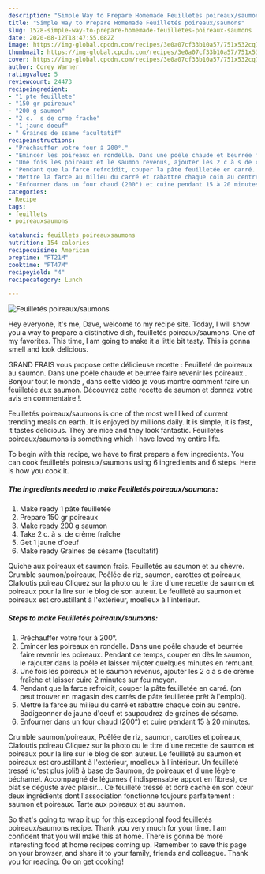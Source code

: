 ```yaml
---
description: "Simple Way to Prepare Homemade Feuilletés poireaux/saumons"
title: "Simple Way to Prepare Homemade Feuilletés poireaux/saumons"
slug: 1528-simple-way-to-prepare-homemade-feuilletes-poireaux-saumons
date: 2020-08-12T18:47:55.082Z
image: https://img-global.cpcdn.com/recipes/3e0a07cf33b10a57/751x532cq70/feuilletes-poireauxsaumons-photo-principale-de-la-recette.jpg
thumbnail: https://img-global.cpcdn.com/recipes/3e0a07cf33b10a57/751x532cq70/feuilletes-poireauxsaumons-photo-principale-de-la-recette.jpg
cover: https://img-global.cpcdn.com/recipes/3e0a07cf33b10a57/751x532cq70/feuilletes-poireauxsaumons-photo-principale-de-la-recette.jpg
author: Corey Warner
ratingvalue: 5
reviewcount: 24473
recipeingredient:
- "1 pte feuillete"
- "150 gr poireaux"
- "200 g saumon"
- "2 c.  s de crme frache"
- "1 jaune doeuf"
- " Graines de ssame facultatif"
recipeinstructions:
- "Préchauffer votre four à 200°."
- "Émincer les poireaux en rondelle. Dans une poêle chaude et beurrée faire revenir les poireaux. Pendant ce temps, couper en dès le saumon, le rajouter dans la poêle et laisser mijoter quelques minutes en remuant."
- "Une fois les poireaux et le saumon revenus, ajouter les 2 c à s de crème fraîche et laisser cuire 2 minutes sur feu moyen."
- "Pendant que la farce refroidit, couper la pâte feuilletée en carré. (on peut trouver en magasin des carrés de pâte feuilletée prêt à l&#39;emploi)."
- "Mettre la farce au milieu du carré et rabattre chaque coin au centre. Badigeonner de jaune d&#39;oeuf et saupoudrez de graines de sésame."
- "Enfourner dans un four chaud (200°) et cuire pendant 15 à 20 minutes."
categories:
- Recipe
tags:
- feuillets
- poireauxsaumons

katakunci: feuillets poireauxsaumons 
nutrition: 154 calories
recipecuisine: American
preptime: "PT21M"
cooktime: "PT47M"
recipeyield: "4"
recipecategory: Lunch

---
```



![Feuilletés poireaux/saumons](https://img-global.cpcdn.com/recipes/3e0a07cf33b10a57/751x532cq70/feuilletes-poireauxsaumons-photo-principale-de-la-recette.jpg)

Hey everyone, it's me, Dave, welcome to my recipe site. Today, I will show you a way to prepare a distinctive dish, feuilletés poireaux/saumons. One of my favorites. This time, I am going to make it a little bit tasty. This is gonna smell and look delicious.

GRAND FRAIS vous propose cette délicieuse recette : Feuilleté de poireaux au saumon. Dans une poêle chaude et beurrée faire revenir les poireaux.. Bonjour tout le monde , dans cette vidéo je vous montre comment faire un feuilletée aux saumon. Découvrez cette recette de saumon et donnez votre avis en commentaire !.

Feuilletés poireaux/saumons is one of the most well liked of current trending meals on earth. It is enjoyed by millions daily. It is simple, it is fast, it tastes delicious. They are nice and they look fantastic. Feuilletés poireaux/saumons is something which I have loved my entire life.


To begin with this recipe, we have to first prepare a few ingredients. You can cook feuilletés poireaux/saumons using 6 ingredients and 6 steps. Here is how you cook it.

<!--inarticleads1-->

##### The ingredients needed to make Feuilletés poireaux/saumons:

1. Make ready 1 pâte feuilletée
1. Prepare 150 gr poireaux
1. Make ready 200 g saumon
1. Take 2 c. à s. de crème fraîche
1. Get 1 jaune d&#39;oeuf
1. Make ready  Graines de sésame (facultatif)


Quiche aux poireaux et saumon frais. Feuilletés au saumon et au chèvre. Crumble saumon/poireaux, Poêlée de riz, saumon, carottes et poireaux, Clafoutis poireau Cliquez sur la photo ou le titre d&#39;une recette de saumon et poireaux pour la lire sur le blog de son auteur. Le feuilleté au saumon et poireaux est croustillant à l&#39;extérieur, moelleux à l&#39;intérieur. 

<!--inarticleads2-->

##### Steps to make Feuilletés poireaux/saumons:

1. Préchauffer votre four à 200°.
1. Émincer les poireaux en rondelle. Dans une poêle chaude et beurrée faire revenir les poireaux. Pendant ce temps, couper en dès le saumon, le rajouter dans la poêle et laisser mijoter quelques minutes en remuant.
1. Une fois les poireaux et le saumon revenus, ajouter les 2 c à s de crème fraîche et laisser cuire 2 minutes sur feu moyen.
1. Pendant que la farce refroidit, couper la pâte feuilletée en carré. (on peut trouver en magasin des carrés de pâte feuilletée prêt à l&#39;emploi).
1. Mettre la farce au milieu du carré et rabattre chaque coin au centre. Badigeonner de jaune d&#39;oeuf et saupoudrez de graines de sésame.
1. Enfourner dans un four chaud (200°) et cuire pendant 15 à 20 minutes.


Crumble saumon/poireaux, Poêlée de riz, saumon, carottes et poireaux, Clafoutis poireau Cliquez sur la photo ou le titre d&#39;une recette de saumon et poireaux pour la lire sur le blog de son auteur. Le feuilleté au saumon et poireaux est croustillant à l&#39;extérieur, moelleux à l&#39;intérieur. Un feuilleté tressé (c&#39;est plus joli!) à base de Saumon, de poireaux et d&#39;une légère béchamel. Accompagné de légumes ( indispensable apport en fibres), ce plat se déguste avec plaisir… Ce feuilleté tressé et doré cache en son cœur deux ingrédients dont l&#39;association fonctionne toujours parfaitement : saumon et poireaux. Tarte aux poireaux et au saumon. 

So that's going to wrap it up for this exceptional food feuilletés poireaux/saumons recipe. Thank you very much for your time. I am confident that you will make this at home. There is gonna be more interesting food at home recipes coming up. Remember to save this page on your browser, and share it to your family, friends and colleague. Thank you for reading. Go on get cooking!
